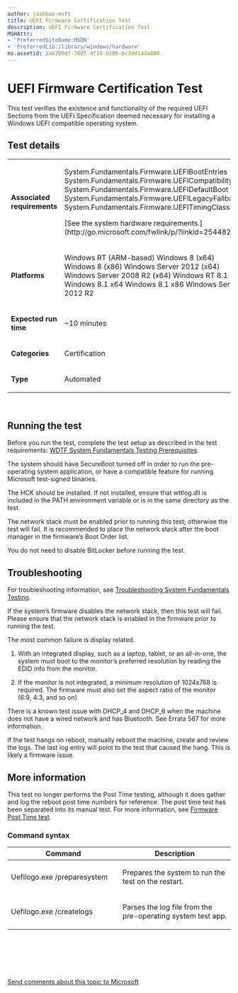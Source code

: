```yaml
---
author: joshbax-msft
title: UEFI Firmware Certification Test
description: UEFI Firmware Certification Test
MSHAttr:
- 'PreferredSiteName:MSDN'
- 'PreferredLib:/library/windows/hardware'
ms.assetid: 2ab700df-7087-4f19-b106-6c3dd1ada800
---
```


# UEFI Firmware Certification Test


This test verifies the existence and functionality of the required UEFI Sections from the UEFI Specification deemed necessary for installing a Windows UEFI compatible operating system.

## Test details


<table>
<colgroup>
<col width="50%" />
<col width="50%" />
</colgroup>
<tbody>
<tr class="odd">
<td><p><strong>Associated requirements</strong></p></td>
<td><p>System.Fundamentals.Firmware.UEFIBootEntries System.Fundamentals.Firmware.UEFICompatibility System.Fundamentals.Firmware.UEFIDefaultBoot System.Fundamentals.Firmware.UEFILegacyFallback System.Fundamentals.Firmware.UEFITimingClass</p>
<p>[See the system hardware requirements.](http://go.microsoft.com/fwlink/p/?linkid=254482)</p></td>
</tr>
<tr class="even">
<td><p><strong>Platforms</strong></p></td>
<td><p>Windows RT (ARM-based) Windows 8 (x64) Windows 8 (x86) Windows Server 2012 (x64) Windows Server 2008 R2 (x64) Windows RT 8.1 Windows 8.1 x64 Windows 8.1 x86 Windows Server 2012 R2</p></td>
</tr>
<tr class="odd">
<td><p><strong>Expected run time</strong></p></td>
<td><p>~10 minutes</p></td>
</tr>
<tr class="even">
<td><p><strong>Categories</strong></p></td>
<td><p>Certification</p></td>
</tr>
<tr class="odd">
<td><p><strong>Type</strong></p></td>
<td><p>Automated</p></td>
</tr>
</tbody>
</table>

 

## Running the test


Before you run the test, complete the test setup as described in the test requirements: [WDTF System Fundamentals Testing Prerequisites](wdtf-system-fundamentals-testing-prerequisites.md).

The system should have SecureBoot turned off in order to run the pre-operating system application, or have a compatible feature for running Microsoft test-signed binaries.

The HCK should be installed. If not installed, ensure that wttlog.dll is included in the PATH environment variable or is in the same directory as the test.

The network stack must be enabled prior to running this test; otherwise the test will fail. It is recommended to place the network stack after the boot manager in the firmware’s Boot Order list.

You do not need to disable BitLocker before running the test.

## Troubleshooting


For troubleshooting information, see [Troubleshooting System Fundamentals Testing](troubleshooting-system-fundamentals-testing.md).

If the system’s firmware disables the network stack, then this test will fail. Please ensure that the network stack is enabled in the firmware prior to running the test.

The most common failure is display related.

1.  With an integrated display, such as a laptop, tablet, or an all-in-one, the system must boot to the monitor’s preferred resolution by reading the EDID info from the monitor.

2.  If the monitor is not integrated, a minimum resolution of 1024x768 is required. The firmware must also set the aspect ratio of the monitor (6:9, 4:3, and so on)

There is a known test issue with DHCP\_4 and DHCP\_6 when the machine does not have a wired network and has Bluetooth. See Errata 567 for more information.

If the test hangs on reboot, manually reboot the machine, create and review the logs. The last log entry will point to the test that caused the hang. This is likely a firmware issue.

## More information


This test no longer performs the Post Time testing, although it does gather and log the reboot post time numbers for reference. The post time test has been separated into its manual test. For more information, see [Firmware Post Time test](firmware-post-time-test-8a9a5c8e-8c7e-4fca-b596-a8b09f377c7e.md).

### Command syntax

<table>
<colgroup>
<col width="50%" />
<col width="50%" />
</colgroup>
<thead>
<tr class="header">
<th>Command</th>
<th>Description</th>
</tr>
</thead>
<tbody>
<tr class="odd">
<td><p>Uefilogo.exe /preparesystem</p></td>
<td><p>Prepares the system to run the test on the restart.</p></td>
</tr>
<tr class="even">
<td><p>Uefilogo.exe /createlogs</p></td>
<td><p>Parses the log file from the pre-operating system test app.</p></td>
</tr>
</tbody>
</table>

 

 

 

[Send comments about this topic to Microsoft](mailto:wsddocfb@microsoft.com?subject=Documentation%20feedback%20%5Bp_hck\p_hck%5D:%20UEFI%20Firmware%20Certification%20Test%20%20RELEASE:%20%284/27/2016%29&body=%0A%0APRIVACY%20STATEMENT%0A%0AWe%20use%20your%20feedback%20to%20improve%20the%20documentation.%20We%20don't%20use%20your%20email%20address%20for%20any%20other%20purpose,%20and%20we'll%20remove%20your%20email%20address%20from%20our%20system%20after%20the%20issue%20that%20you're%20reporting%20is%20fixed.%20While%20we're%20working%20to%20fix%20this%20issue,%20we%20might%20send%20you%20an%20email%20message%20to%20ask%20for%20more%20info.%20Later,%20we%20might%20also%20send%20you%20an%20email%20message%20to%20let%20you%20know%20that%20we've%20addressed%20your%20feedback.%0A%0AFor%20more%20info%20about%20Microsoft's%20privacy%20policy,%20see%20http://privacy.microsoft.com/default.aspx. "Send comments about this topic to Microsoft")




